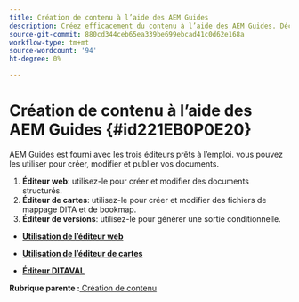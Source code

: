 ```yaml
---
title: Création de contenu à l’aide des AEM Guides
description: Créez efficacement du contenu à l’aide des AEM Guides. Découvrez comment créer, modifier et publier vos documents dans AEM Guides.
source-git-commit: 880cd344ceb65ea339be699ebcad41c0d62e168a
workflow-type: tm+mt
source-wordcount: '94'
ht-degree: 0%

---
```


# Création de contenu à l’aide des AEM Guides {#id221EB0P0E20}

AEM Guides est fourni avec les trois éditeurs prêts à l’emploi. vous pouvez les utiliser pour créer, modifier et publier vos documents.

1. **Éditeur web**: utilisez-le pour créer et modifier des documents structurés.
1. **Éditeur de cartes**: utilisez-le pour créer et modifier des fichiers de mappage DITA et de bookmap.
1. **Éditeur de versions**: utilisez-le pour générer une sortie conditionnelle.

- **[Utilisation de l’éditeur web](web-editor.md)**

- **[Utilisation de l’éditeur de cartes](map-editor.md)**

- **[Éditeur DITAVAL](ditaval-editor.md)**


**Rubrique parente :**[ Création de contenu](authoring-content.md)
